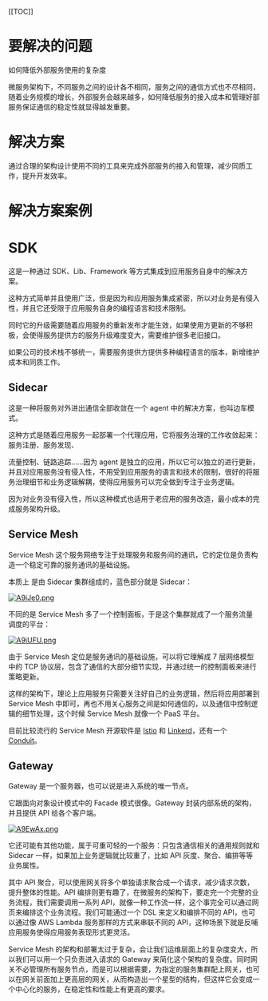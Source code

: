 [[TOC]]

# 要解决的问题

如何降低外部服务使用的复杂度

微服务架构下，不同服务之间的设计各不相同，服务之间的通信方式也不尽相同，随着业务规模的增长，外部服务会越来越多，如何降低服务的接入成本和管理好部服务保证通信的稳定性就显得越发重要。

# 解决方案

通过合理的架构设计使用不同的工具来完成外部服务的接入和管理，减少同质工作，提升开发效率。

# 解决方案案例

# SDK

这是一种通过 SDK、Lib、Framework 等方式集成到应用服务自身中的解决方案。

这种方式简单并且使用广泛，但是因为和应用服务集成紧密，所以对业务是有侵入性，并且它还受限于应用服务自身的编程语言和技术限制。

同时它的升级需要随着应用服务的重新发布才能生效，如果使用方更新的不够积极，会使得服务提供方的服务升级难度变大，需要维护很多老旧接口。

如果公司的技术栈不够统一，需要服务提供方提供多种编程语言的版本，新增维护成本和同质工作。

## Sidecar

这是一种将服务对外进出通信全部收敛在一个 agent 中的解决方案，也叫边车模式。

这种方式是随着应用服务一起部署一个代理应用，它将服务治理的工作收敛起来：服务注册、服务发现、

流量控制、链路追踪......因为 agent 是独立的应用，所以它可以独立的进行更新，并且对应用服务没有侵入性，不用受到应用服务的语言和技术的限制，很好的将服务治理细节和业务逻辑解耦，使得应用服务可以完全做到专注于业务逻辑。

因为对业务没有侵入性，所以这种模式也适用于老应用的服务改造，最小成本的完成服务架构升级。

## Service Mesh

Service Mesh 这个服务网络专注于处理服务和服务间的通讯，它的定位是负责构造一个稳定可靠的服务通讯的基础设施。

本质上 是由 Sidecar 集群组成的，蓝色部分就是 Sidecar：

[![A9iJe0.png](https://s2.ax1x.com/2019/03/10/A9iJe0.png)](https://imgchr.com/i/A9iJe0)

不同的是 Service Mesh 多了一个控制面板，于是这个集群就成了一个服务流量调度的平台：

[![A9iUFU.png](https://s2.ax1x.com/2019/03/10/A9iUFU.png)](https://imgchr.com/i/A9iUFU)

由于 Service Mesh 定位是服务通讯的基础设施，可以将它理解成 7 层网络模型中的 TCP 协议层，包含了通信的大部分细节实现，并通过统一的控制面板来进行策略更新。

这样的架构下，理论上应用服务只需要关注好自己的业务逻辑，然后将应用部署到 Service Mesh 中即可，再也不用关心服务之间是如何通信的，以及通信中控制逻辑的细节处理，这个时候 Service Mesh 就像一个 PaaS 平台。

目前比较流行的 Service Mesh 开源软件是 [Istio](https://istio.io/) 和 [Linkerd](https://linkerd.io/)，还有一个 [Conduit](https://conduit.io/)。

## Gateway

Gateway 是一个服务器，也可以说是进入系统的唯一节点。

它跟面向对象设计模式中的 Facade 模式很像。Gateway 封装内部系统的架构，并且提供 API 给各个客户端。

[![A9EwAx.png](https://s2.ax1x.com/2019/03/10/A9EwAx.png)](https://imgchr.com/i/A9EwAx)

它还可能有其他功能，属于可重可轻的一个服务：只包含通信相关的通用规则就和 Sidecar 一样，如果加上业务逻辑就比较重了，比如 API 灰度、聚合、编排等等业务属性。

其中 API 聚合，可以使用网关将多个单独请求聚合成一个请求，减少请求次数，提升整体的性能。API 编排则更有趣了，在微服务的架构下，要走完一个完整的业务流程，我们需要调用一系列 API，就像一种工作流一样，这个事完全可以通过网页来编排这个业务流程。我们可能通过一个 DSL 来定义和编排不同的 API，也可以通过像 AWS Lambda 服务那样的方式来串联不同的 API，这种场景下就是反哺应用服务使得应用服务表现形式更灵活。

Service Mesh 的架构和部署太过于复杂，会让我们运维层面上的复杂度变大，所以我们可以用一个只负责进入请求的 Gateway 来简化这个架构的复杂度。同时网关不必管理所有服务节点，而是可以根据需要，为指定的服务集群配上网关，也可以在网关前面加上更高层的网关，从而构造出一个星型的结构，但这样它会变成一个中心化的服务，在稳定性和性能上有更高的要求。